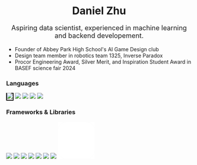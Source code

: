 <h1 align=center >Daniel Zhu</h1>
<p align=center style="font-size: 18px">Aspiring data scientist, experienced in machine learning and backend developement.</p>
<ul>
  <li>  Founder of Abbey Park High School's AI Game Design club</li>
  <li>  Design team member in robotics team 1325, Inverse Paradox</li>
  <li>  Procor Engineering Award, Silver Merit, and Inspiration Student Award in BASEF science fair 2024</li>
</ul>

<h3>Languages</h3>
<a href="#" style="border: 2px solid black"><img src="https://github.com/onemarc/tech-icons/blob/main/icons/python-dark.svg" width="100" style="padding: 2"></a>
<a href="#"><img src="https://github.com/onemarc/tech-icons/blob/main/icons/javascript.svg" width="100"></a>
<a href="#"><img src="https://github.com/onemarc/tech-icons/blob/main/icons/html.svg" width="100"></a>
<a href="#"><img src="https://github.com/onemarc/tech-icons/blob/main/icons/css.svg" width="100"></a> 
<a href="#"><img src="https://github.com/onemarc/tech-icons/blob/main/icons/godot-dark.svg" width="100"></a> 

<h3>Frameworks & Libraries</h3>
<a href="#"><img src="https://github.com/onemarc/tech-icons/blob/main/icons/pytorch-light.svg" width="100"></a>
<a href="#"><img src="https://github.com/onemarc/tech-icons/blob/main/icons/flask-light.svg" width="100"></a>
<a href="#"><img src="https://github.com/onemarc/tech-icons/blob/main/icons/rasberrypi-light.svg" width="100"></a>
<a href="#"><img src="https://github.com/onemarc/tech-icons/blob/main/icons/react-light.svg" width="100"></a>
<a href="#"><img src="https://github.com/onemarc/tech-icons/blob/main/icons/opencv-light.svg" width="100"></a>
<a href="#"><img src="https://github.com/onemarc/tech-icons/blob/main/icons/tensorflow-light.svg" width="100"></a>
<a href="#"><img src="https://github.com/onemarc/tech-icons/blob/main/icons/numpy-light.svg" width="100"></a>
<a href="#"><img src="https://github.com/onemarc/tech-icons/blob/main/icons/vitejs-light.svg" width="100"></a>

